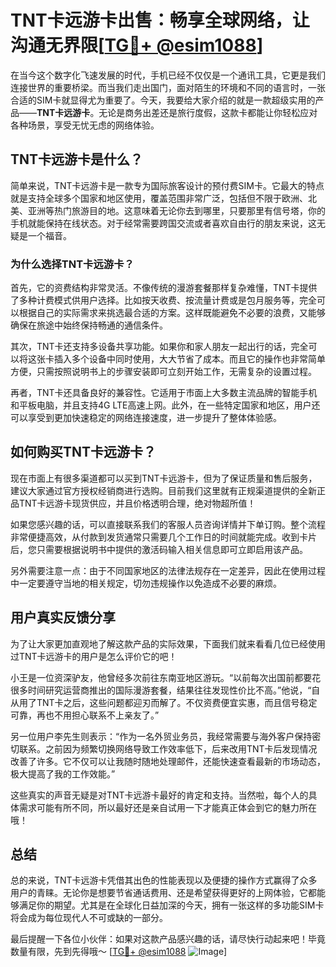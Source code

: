 # TNT卡远游卡出售：畅享全球网络，让沟通无界限[[TG💪+ @esim1088](https://t.me/s/esim1088)]

在当今这个数字化飞速发展的时代，手机已经不仅仅是一个通讯工具，它更是我们连接世界的重要桥梁。而当我们走出国门，面对陌生的环境和不同的语言时，一张合适的SIM卡就显得尤为重要了。今天，我要给大家介绍的就是一款超级实用的产品——**TNT卡远游卡**。无论是商务出差还是旅行度假，这款卡都能让你轻松应对各种场景，享受无忧无虑的网络体验。

## TNT卡远游卡是什么？

简单来说，TNT卡远游卡是一款专为国际旅客设计的预付费SIM卡。它最大的特点就是支持全球多个国家和地区使用，覆盖范围非常广泛，包括但不限于欧洲、北美、亚洲等热门旅游目的地。这意味着无论你去到哪里，只要那里有信号塔，你的手机就能保持在线状态。对于经常需要跨国交流或者喜欢自由行的朋友来说，这无疑是一个福音。

### 为什么选择TNT卡远游卡？

首先，它的资费结构非常灵活。不像传统的漫游套餐那样复杂难懂，TNT卡提供了多种计费模式供用户选择。比如按天收费、按流量计费或是包月服务等，完全可以根据自己的实际需求来挑选最合适的方案。这样既能避免不必要的浪费，又能够确保在旅途中始终保持畅通的通信条件。

其次，TNT卡还支持多设备共享功能。如果你和家人朋友一起出行的话，完全可以将这张卡插入多个设备中同时使用，大大节省了成本。而且它的操作也非常简单方便，只需按照说明书上的步骤安装即可立刻开始工作，无需复杂的设置过程。

再者，TNT卡还具备良好的兼容性。它适用于市面上大多数主流品牌的智能手机和平板电脑，并且支持4G LTE高速上网。此外，在一些特定国家和地区，用户还可以享受到更加快速稳定的网络连接速度，进一步提升了整体体验感。

## 如何购买TNT卡远游卡？

现在市面上有很多渠道都可以买到TNT卡远游卡，但为了保证质量和售后服务，建议大家通过官方授权经销商进行选购。目前我们这里就有正规渠道提供的全新正品TNT卡远游卡现货供应，并且价格透明合理，绝对物超所值！

如果您感兴趣的话，可以直接联系我们的客服人员咨询详情并下单订购。整个流程非常便捷高效，从付款到发货通常只需要几个工作日的时间就能完成。收到卡片后，您只需要根据说明书中提供的激活码输入相关信息即可立即启用该产品。

另外需要注意一点：由于不同国家地区的法律法规存在一定差异，因此在使用过程中一定要遵守当地的相关规定，切勿违规操作以免造成不必要的麻烦。

## 用户真实反馈分享

为了让大家更加直观地了解这款产品的实际效果，下面我们就来看看几位已经使用过TNT卡远游卡的用户是怎么评价它的吧！

小王是一位资深驴友，他曾经多次前往东南亚地区游玩。“以前每次出国前都要花很多时间研究运营商推出的国际漫游套餐，结果往往发现性价比不高。”他说，“自从用了TNT卡之后，这些问题都迎刃而解了。不仅资费便宜实惠，而且信号稳定可靠，再也不用担心联系不上亲友了。”

另一位用户李先生则表示：“作为一名外贸业务员，我经常需要与海外客户保持密切联系。之前因为频繁切换网络导致工作效率低下，后来改用TNT卡后发现情况改善了许多。它不仅可以让我随时随地处理邮件，还能快速查看最新的市场动态，极大提高了我的工作效能。”

这些真实的声音无疑是对TNT卡远游卡最好的肯定和支持。当然啦，每个人的具体需求可能有所不同，所以最好还是亲自试用一下才能真正体会到它的魅力所在哦！

## 总结

总的来说，TNT卡远游卡凭借其出色的性能表现以及便捷的操作方式赢得了众多用户的青睐。无论你是想要节省通话费用、还是希望获得更好的上网体验，它都能够满足你的期望。尤其是在全球化日益加深的今天，拥有一张这样的多功能SIM卡将会成为每位现代人不可或缺的一部分。

最后提醒一下各位小伙伴：如果对这款产品感兴趣的话，请尽快行动起来吧！毕竟数量有限，先到先得哦～ [[TG💪+ @esim1088](https://t.me/s/esim1088) ![Image](https://i.postimg.cc/4NQfJmqS/Snipaste-2025-05-13-00-14-12.png)]